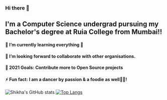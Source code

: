 ### Hi there 👋

## I'm a Computer Science undergrad pursuing my Bachelor's degree at Ruia College from Mumbai!!
#### 🌱 I’m currently learning everything 🤣
#### 👯 I’m looking forward to collaborate with other organisations.
#### 🚀 2021 Goals: Contribute more to Open Source projects
#### ⚡ Fun fact: I am a dancer by passion & a foodie as well🍕😂!   
 ![Shikha's GitHub stats](https://github-readme-stats.vercel.app/api?username=shikha12264&show_icons=true&theme=dark) 
 [![Top Langs](https://github-readme-stats.vercel.app/api/top-langs/?username=shikha12264&layout=compact)](https://github.com/shikha12264/github-readme-stats)
